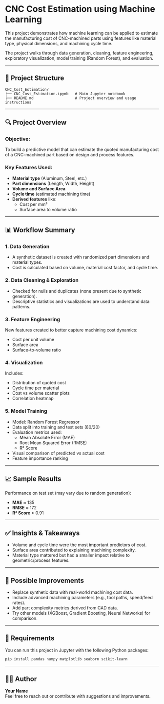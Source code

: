 # CNC Cost Estimation using Machine Learning

This project demonstrates how machine learning can be applied to estimate the manufacturing cost of CNC-machined parts using features like material type, physical dimensions, and machining cycle time.

The project walks through data generation, cleaning, feature engineering, exploratory visualization, model training (Random Forest), and evaluation.

---

## 📁 Project Structure

```
CNC_Cost_Estimation/
├── CNC_Cost_Estimation.ipynb   # Main Jupyter notebook
├── README.md                   # Project overview and usage instructions
```

---

## 🔍 Project Overview

### Objective:
To build a predictive model that can estimate the quoted manufacturing cost of a CNC-machined part based on design and process features.

### Key Features Used:
- **Material type** (Aluminum, Steel, etc.)
- **Part dimensions** (Length, Width, Height)
- **Volume and Surface Area**
- **Cycle time** (estimated machining time)
- **Derived features** like:
  - Cost per mm³
  - Surface area to volume ratio

---

## 📊 Workflow Summary

### 1. Data Generation
- A synthetic dataset is created with randomized part dimensions and material types.
- Cost is calculated based on volume, material cost factor, and cycle time.

### 2. Data Cleaning & Exploration
- Checked for nulls and duplicates (none present due to synthetic generation).
- Descriptive statistics and visualizations are used to understand data patterns.

### 3. Feature Engineering
New features created to better capture machining cost dynamics:
- Cost per unit volume
- Surface area
- Surface-to-volume ratio

### 4. Visualization
Includes:
- Distribution of quoted cost
- Cycle time per material
- Cost vs volume scatter plots
- Correlation heatmap

### 5. Model Training
- Model: Random Forest Regressor
- Data split into training and test sets (80/20)
- Evaluation metrics used:
  - Mean Absolute Error (MAE)
  - Root Mean Squared Error (RMSE)
  - R² Score
- Visual comparison of predicted vs actual cost
- Feature importance ranking

---

## 📈 Sample Results

Performance on test set (may vary due to random generation):
- **MAE** ≈ 135
- **RMSE** ≈ 172
- **R² Score** ≈ 0.91

---

## ✅ Insights & Takeaways

- Volume and cycle time were the most important predictors of cost.
- Surface area contributed to explaining machining complexity.
- Material type mattered but had a smaller impact relative to geometric/process features.

---

## 🔧 Possible Improvements

- Replace synthetic data with real-world machining cost data.
- Include advanced machining parameters (e.g., tool paths, speed/feed rates).
- Add part complexity metrics derived from CAD data.
- Try other models (XGBoost, Gradient Boosting, Neural Networks) for comparison.

---

## 📌 Requirements

You can run this project in Jupyter with the following Python packages:

```bash
pip install pandas numpy matplotlib seaborn scikit-learn
```

---

## 👨‍💻 Author

**Your Name**  
Feel free to reach out or contribute with suggestions and improvements.
